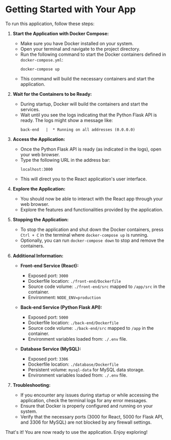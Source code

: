 # Getting Started with Your App

To run this application, follow these steps:

1. **Start the Application with Docker Compose:**
   - Make sure you have Docker installed on your system.
   - Open your terminal and navigate to the project directory.
   - Run the following command to start the Docker containers defined in `docker-compose.yml`:
     ```
     docker-compose up
     ```
   - This command will build the necessary containers and start the application.

2. **Wait for the Containers to be Ready:**
   - During startup, Docker will build the containers and start the services.
   - Wait until you see the logs indicating that the Python Flask API is ready. The logs might show a message like:
     ```
     back-end   |  * Running on all addresses (0.0.0.0)
     ```

3. **Access the Application:**
   - Once the Python Flask API is ready (as indicated in the logs), open your web browser.
   - Type the following URL in the address bar:
     ```
     localhost:3000
     ```
   - This will direct you to the React application's user interface.

4. **Explore the Application:**
   - You should now be able to interact with the React app through your web browser.
   - Explore the features and functionalities provided by the application.

5. **Stopping the Application:**
   - To stop the application and shut down the Docker containers, press `Ctrl + C` in the terminal where `docker-compose up` is running.
   - Optionally, you can run `docker-compose down` to stop and remove the containers.

6. **Additional Information:**
   - **Front-end Service (React):**
     - Exposed port: `3000`
     - Dockerfile location: `./front-end/Dockerfile`
     - Source code volume: `./front-end/src` mapped to `/app/src` in the container.
     - Environment: `NODE_ENV=production`

   - **Back-end Service (Python Flask API):**
     - Exposed port: `5000`
     - Dockerfile location: `./back-end/Dockerfile`
     - Source code volume: `./back-end/src` mapped to `/app` in the container.
     - Environment variables loaded from: `./.env` file.

   - **Database Service (MySQL):**
     - Exposed port: `3306`
     - Dockerfile location: `./database/Dockerfile`
     - Persistent volume: `mysql-data` for MySQL data storage.
     - Environment variables loaded from: `./.env` file.

7. **Troubleshooting:**
   - If you encounter any issues during startup or while accessing the application, check the terminal logs for any error messages.
   - Ensure that Docker is properly configured and running on your system.
   - Verify that the necessary ports (3000 for React, 5000 for Flask API, and 3306 for MySQL) are not blocked by any firewall settings.

That's it! You are now ready to use the application. Enjoy exploring!
